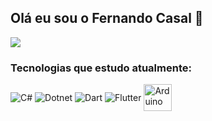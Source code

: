 ## Olá eu sou o Fernando Casal 👋

<div style="display: inline_block">
  
<a href = "mailto:jlldomingues@gmail.com"> <img src= "https://img.shields.io/badge/Gmail-D14836?style=for-the-badge&logo=gmail&logoColor=white"></a>
  
### Tecnologias que estudo atualmente:
<div style="display: inline_block">
<img align="center" alt="C#" src="https://img.shields.io/badge/C%23-239120?style=for-the-badge&logo=c-sharp&logoColor=white"/>
<img align="center" alt="Dotnet" src="https://img.shields.io/badge/.NET-5C2D91?style=for-the-badge&logo=.net&logoColor=white"/>  
<img align="center" alt="Dart" src="https://img.shields.io/badge/Dart-0175C2?style=for-the-badge&logo=dart&logoColor=white"/>
<img align="center" alt="Flutter" src="https://img.shields.io/badge/Flutter-02569B?style=for-the-badge&logo=flutter&logoColor=white"/>
  
  <img align="center" alt="Arduino" src="https://cdn.jsdelivr.net/gh/devicons/devicon/icons/arduino/arduino-original-wordmark.svg" height=43 width=45/>

</div>
